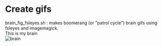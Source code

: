 # Create gifs 
brain_fig_fsleyes.sh : makes boomerang (or "patrol cycle") brain gifs using fsleyes and imagemagick.\
This is my brain\
![brain](my_brain_on_coffee.gif)

